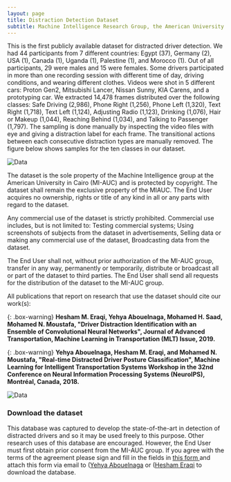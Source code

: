 ```yaml
---
layout: page
title: Distraction Detection Dataset
subtitle: Machine Intelligence Research Group, the American University in Cairo (AUC)
---
```


This is the first publicly available dataset for distracted driver detection. We had 44 participants from 7 different countries: Egypt (37), Germany (2), USA (1), Canada (1), Uganda (1), Palestine (1), and Morocco (1). Out of all participants, 29 were males and 15 were females. Some drivers participated in more than one recording session with different time of day, driving conditions, and wearing different clothes.
Videos were shot in 5 different cars: Proton Gen2, Mitsubishi Lancer, Nissan Sunny, KIA Carens, and a prototyping car. We extracted 14,478 frames distributed over the following classes: Safe Driving (2,986), Phone Right (1,256), Phone Left (1,320), Text Right (1,718), Text Left (1,124), Adjusting Radio (1,123), Drinking (1,076), Hair or Makeup (1,044), Reaching Behind (1,034), and Talking to Passenger (1,797). The sampling is done manually by inspecting the video files with eye and giving a distraction label for each frame. The transitional actions between each consecutive distraction types are manually removed. The figure below shows samples for the ten classes in our dataset.

![Data](https://heshameraqi.github.io/data/auc.distracted.driver.dataset/Data.png)

The dataset is the sole property of the Machine Intelligence group at the American University in Cairo (MI-AUC) and is protected by copyright. The dataset shall remain the exclusive property of the MIAUC. The End User acquires no ownership, rights or title of any kind in all or any parts with regard to the dataset.

Any commercial use of the dataset is strictly prohibited. Commercial use includes, but is not limited to: Testing commercial systems; Using screenshots of subjects from the dataset in advertisements, Selling data or making any commercial use of the dataset, Broadcasting data from the dataset.

The End User shall not, without prior authorization of the MI-AUC group, transfer in any way, permanently or temporarily, distribute or broadcast all or part of the dataset to third parties. The End User shall send all requests for the distribution of the dataset to the MI-AUC group.

All publications that report on research that use the dataset should cite our work(s): 

{: .box-warning}
**Hesham M. Eraqi, Yehya Abouelnaga, Mohamed H. Saad, Mohamed N. Moustafa, "Driver Distraction Identification with an Ensemble of Convolutional Neural Networks", Journal of Advanced Transportation, Machine Learning in Transportation (MLT) Issue, 2019.**

{: .box-warning}
**Yehya Abouelnaga, Hesham M. Eraqi, and Mohamed N. Moustafa, "Real-time Distracted Driver Posture Classification", Machine Learning for Intelligent Transportation Systems Workshop in the 32nd Conference on Neural Information Processing Systems (NeuroIPS), Montréal, Canada, 2018.**

![Data](https://heshameraqi.github.io/data/auc.distracted.driver.dataset/System.png)

### Download the dataset

This database was captured to develop the state-of-the-art in detection of distracted drivers and so it may be used freely to this purpose. Other research uses of this database are encouraged. However, the End User must first obtain prior consent from the MI-AUC group. If you agree with the terms of the agreement please sign and fill in the fields in [this form ](https://heshameraqi.github.io/data/auc.distracted.driver.dataset/auc.distracted.driver.dataset_license.agreement.pdf) and attach this form via email to ([Yehya Abouelnaga](devyhia@aucegypt.edu) or ([Hesham Eraqi](heraqi@aucegypt.edu) to download the database.
